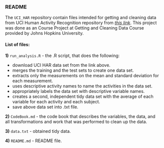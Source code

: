 ### README

The ```UCI_HAR``` repository contain files intended for getting and cleaning data from UCI Human Activity Recognition repository from *[this link](https://d396qusza40orc.cloudfront.net/getdata%2Fprojectfiles%2FUCI%20HAR%20Dataset.zip)*. This project was done as an Course Project at Getting and Cleaning Data Course provided by Johns Hopkins University.

#### List of files:

**1)** ```run_analysis.R``` - the .R script, that does the following:

- download UCI HAR data set from the link above.
- merges the training and the test sets to create one data set.
- extracts only the measurements on the mean and standard deviation for each measurement.
- uses descriptive activity names to name the activities in the data set.
- appropriately labels the data set with descriptive variable names.
- creates a second, independent tidy data set with the average of each variable for each activity and each subject.
- save above data set into .txt file.

**2)** ```CodeBook.md``` - the code book that describes the variables, the data, and all transformations and work that was performed to clean up the data.

**3)** ```data.txt``` - obtained tidy data.

**4)** ```README.md``` - README file.
